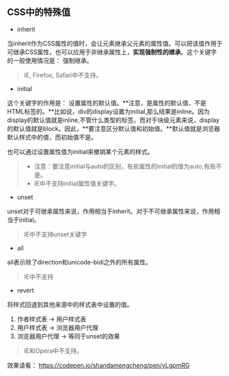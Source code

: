 ## CSS中的特殊值
- inherit

当inherit作为CSS属性的值时，会让元素继承父元素的属性值。可以把该值作用于可继承CSS属性，也可以应用于非继承属性上，**实现强制性的继承**。这个关键字的一般使用情况是： 强制继承。
> IE, Firefox, Safari中不支持。

- initial

这个关键字的作用是： 设置属性的默认值。**注意，是属性的默认值，不是HTML标签的。**比如说，div的display设置为initial,那么结果是inline。因为display的默认值就是inline,不管什么类型的标签。而对于块级元素来说，display的默认值就是block。因此，**要注意区分默认值和初始值。**默认值就是浏览器默认样式中的值，而初始值不是。

也可以通过设置属性值为initial来撤销某个元素的样式。

> - 注意：要注意initial与auto的区别，有些属性的initial的值为auto,有些不是。
> - IE中不支持initial属性值关键字。

- unset

unset对于可继承属性来说，作用相当于inherit。对于不可继承属性来说，作用相当于initial。
> IE中不支持unset关键字

- all

all表示除了direction和unicode-bidi之外的所有属性。
> IE中不支持

- revert

将样式回退到其他来源中的样式表中设置的值。

1. 作者样式表  ->  用户样式表
2. 用户样式表  ->  浏览器用户代理
3. 浏览器用户代理  ->  等同于unset的效果
> IE和Opera中不支持。


效果请看： https://codepen.io/shandamengcheng/pen/yLgpmRG